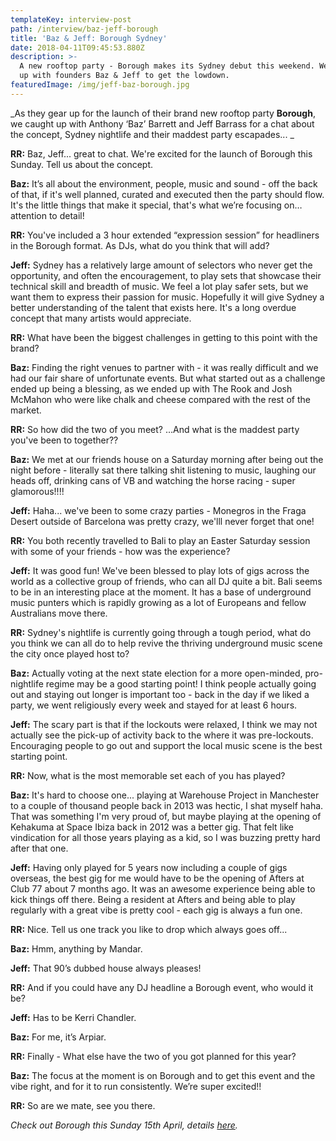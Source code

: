 ```yaml
---
templateKey: interview-post
path: /interview/baz-jeff-borough
title: 'Baz & Jeff: Borough Sydney'
date: 2018-04-11T09:45:53.880Z
description: >-
  A new rooftop party - Borough makes its Sydney debut this weekend. We caught
  up with founders Baz & Jeff to get the lowdown.
featuredImage: /img/jeff-baz-borough.jpg
---
```

_As they gear up for the launch of their brand new rooftop party **Borough**, we caught up with Anthony ‘Baz’ Barrett and Jeff Barrass for a chat about the concept, Sydney nightlife and their maddest party escapades... _

**RR:** Baz, Jeff... great to chat. We're excited for the launch of Borough this Sunday. Tell us about the concept.

**Baz:** It’s all about the environment, people, music and sound - off the back of that, if it's well planned, curated and executed then the party should flow. It's the little things that make it special, that's what we’re focusing on… attention to detail!

**RR:** You've included a 3 hour extended “expression session” for headliners in the Borough format. As DJs, what do you think that will add?

**Jeff:** Sydney has a relatively large amount of selectors who never get the opportunity, and often the encouragement, to play sets that showcase their technical skill and breadth of music. We feel a lot play safer sets, but we want them to express their passion for music. Hopefully it will give Sydney a better understanding of the talent that exists here. It's a long overdue concept that many artists would appreciate.

**RR:** What have been the biggest challenges in getting to this point with the brand?

**Baz:** Finding the right venues to partner with - it was really difficult and we had our fair share of unfortunate events. But what started out as a challenge ended up being a blessing, as we ended up with The Rook and Josh McMahon who were like chalk and cheese compared with the rest of the market.

**RR:** So how did the two of you meet? …And what is the maddest party you've been to together??

**Baz:** We met at our friends house on a Saturday morning after being out the night before - literally sat there talking shit listening to music, laughing our heads off, drinking cans of VB and watching the horse racing - super glamorous!!!!

**Jeff:** Haha... we've been to some crazy parties - Monegros in the Fraga Desert outside of Barcelona was pretty crazy, we'lll never forget that one!

**RR:** You both recently travelled to Bali to play an Easter Saturday session with some of your friends - how was the experience?

**Jeff:** It was good fun! We've been blessed to play lots of gigs across the world as a collective group of friends, who can all DJ quite a bit. Bali seems to be in an interesting place at the moment. It has a base of underground music punters which is rapidly growing as a lot of Europeans and fellow Australians move there.

**RR:** Sydney's nightlife is currently going through a tough period, what do you think we can all do to help revive the thriving underground music scene the city once played host to?

**Baz:** Actually voting at the next state election for a more open-minded, pro-nightlife regime may be a good starting point! I think people actually going out and staying out longer is important too - back in the day if we liked a party, we went religiously every week and stayed for at least 6 hours. 

**Jeff:** The scary part is that if the lockouts were relaxed, I think we may not actually see the pick-up of activity back to the where it was pre-lockouts. Encouraging people to go out and support the local music scene is the best starting point.

**RR:** Now, what is the most memorable set each of you has played?

**Baz:** It's hard to choose one... playing at Warehouse Project in Manchester to a couple of thousand people back in 2013 was hectic, I shat myself haha. That was something I'm very proud of, but maybe playing at the opening of Kehakuma at Space Ibiza back in 2012 was a better gig. That felt like vindication for all those years playing as a kid, so I was buzzing pretty hard after that one.

**Jeff:** Having only played for 5 years now including a couple of gigs overseas, the best gig for me would have to be the opening of Afters at Club 77 about 7 months ago. It was an awesome experience being able to kick things off there. Being a resident at Afters and being able to play regularly with a great vibe is pretty cool - each gig is always a fun one. 

**RR:** Nice. Tell us one track you like to drop which always goes off... 

**Baz:** Hmm, anything by Mandar.

**Jeff:** That 90’s dubbed house always pleases!

**RR:** And if you could have any DJ headline a Borough event, who would it be?

**Jeff:** Has to be Kerri Chandler. 

**Baz:** For me, it’s Arpiar.

**RR:** Finally - What else have the two of you got planned for this year?

**Baz:** The focus at the moment is on Borough and to get this event and the vibe right, and for it to run consistently. We’re super excited!!

**RR:** So are we mate, see you there.

_Check out Borough this Sunday 15th April, details [here](https://www.ravereviewz.net/Event/BOROUGH---Launch-Party-Sydney/49)._
